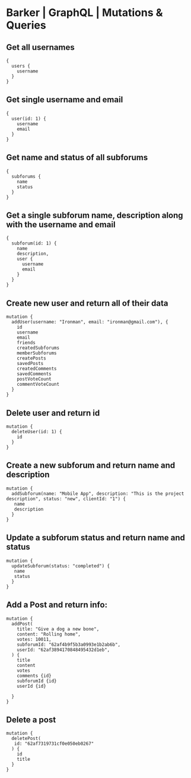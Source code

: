 # Barker | GraphQL | Mutations & Queries

## Get all usernames

```
{
  users {
    username
  }
}
```

## Get single username and email

```
{
  user(id: 1) {
    username
    email
  }
}
```

## Get name and status of all subforums

```
{
  subforums {
    name
    status
  }
}
```

## Get a single subforum name, description along with the username and email

```
{
  subforum(id: 1) {
    name
    description,
    user {
      username
      email
    }
  }
}
```

## Create new user and return all of their data

```
mutation {
  addUser(username: "Ironman", email: "ironman@gmail.com"), {
    id
    username
    email
    friends
    createdSubforums
    memberSubforums
    createPosts
    savedPosts
    createdComments
    savedComments
    postVoteCount
    commentVoteCount
  }
}
```

## Delete user and return id

```
mutation {
  deleteUser(id: 1) {
    id
  }
}
```

## Create a new subforum and return name and description

```
mutation {
  addSubforum(name: "Mobile App", description: "This is the project description", status: "new", clientId: "1") {
   name
   description
  }
}
```

## Update a subforum status and return name and status

```
mutation {
  updateSubforum(status: "completed") {
   name
   status
  }
}
```

## Add a Post and return info:

```
mutation {
  addPost(
    title: "Give a dog a new bone",
    content: "Rolling home",
    votes: 10011,
  	subforumId: "62af4b9f5b3a0993e1b2ab6b",
  	userId: "62af3894170848495432d1eb",
  ) {
    title
  	content
    votes
    comments {id}
    subforumId {id}
    userId {id}

  }
}
```

## Delete a post

```
mutation {
  deletePost(
   id: "62af7319731cf0e050eb0267"
  ) {
    id
    title
  }
}
```
